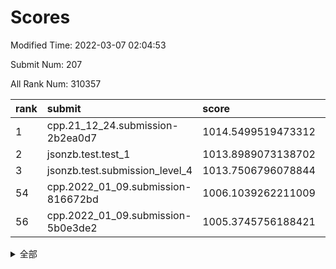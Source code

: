 # Scores

Modified Time: 2022-03-07 02:04:53

Submit Num: 207

All Rank Num: 310357

| rank |               submit               |       score        |       sigma        | pk_num |
| :--- | :--------------------------------- | :----------------- | :----------------- | :----- |
| 1    | cpp.21_12_24.submission-2b2ea0d7   | 1014.5499519473312 | 0.8058258139570171 | 5996   |
| 2    | jsonzb.test.test_1                 | 1013.8989073138702 | 0.855938321782683  | 5992   |
| 3    | jsonzb.test.submission_level_4     | 1013.7506796078844 | 0.8090800073783326 | 5994   |
| 54   | cpp.2022_01_09.submission-816672bd | 1006.1039262211009 | 0.7266232347550112 | 5999   |
| 56   | cpp.2022_01_09.submission-5b0e3de2 | 1005.3745756188421 | 0.7282791674561816 | 6001   |


<details>
<summary>全部</summary>

| rank |                 submit                 |       score        |       sigma        | pk_num |
| :--- | :------------------------------------- | :----------------- | :----------------- | :----- |
| 1    | cpp.21_12_24.submission-2b2ea0d7       | 1014.5499519473312 | 0.8058258139570171 | 5996   |
| 2    | jsonzb.test.test_1                     | 1013.8989073138702 | 0.855938321782683  | 5992   |
| 3    | jsonzb.test.submission_level_4         | 1013.7506796078844 | 0.8090800073783326 | 5994   |
| 4    | gobigger.level_3.submission_level_3_0  | 1011.763381685142  | 0.7826554823485682 | 5994   |
| 5    | gobigger.level_3.submission_level_3_46 | 1011.3113038116619 | 0.7673467599476295 | 5996   |
| 6    | gobigger.level_3.submission_level_3_45 | 1011.1325402126541 | 0.7652183458211581 | 5994   |
| 7    | gobigger.level_3.submission_level_3_31 | 1010.8207540353097 | 0.7546501763269688 | 5999   |
| 8    | gobigger.level_3.submission_level_3_25 | 1010.7461883144792 | 0.7941882891692499 | 6002   |
| 9    | gobigger.level_3.submission_level_3_47 | 1010.7173747563248 | 0.7641433996866155 | 5994   |
| 10   | gobigger.level_3.submission_level_3_34 | 1010.7044400515277 | 0.7544846749338955 | 5994   |
| 11   | gobigger.level_3.submission_level_3_37 | 1010.5925063613658 | 0.7562379501397544 | 5997   |
| 12   | gobigger.level_3.submission_level_3_14 | 1010.5846787250194 | 0.7387147709534853 | 5999   |
| 13   | gobigger.level_3.submission_level_3_4  | 1010.5723290040829 | 0.782346922567195  | 5998   |
| 14   | gobigger.level_3.submission_level_3_43 | 1010.5589673023744 | 0.7692761188871757 | 5998   |
| 15   | gobigger.level_3.submission_level_3_32 | 1010.448579440248  | 0.7614531666235465 | 5996   |
| 16   | gobigger.level_3.submission_level_3_27 | 1010.4465370024982 | 0.7675928763161596 | 5999   |
| 17   | gobigger.level_3.submission_level_3_22 | 1010.3535196604619 | 0.7645817178140215 | 5993   |
| 18   | gobigger.level_3.submission_level_3_36 | 1010.336415176391  | 0.7662800117359473 | 5995   |
| 19   | gobigger.level_3.submission_level_3_41 | 1010.3016931006775 | 0.7498934986704362 | 5994   |
| 20   | gobigger.level_3.submission_level_3_44 | 1010.2837318377983 | 0.7433278072221846 | 5994   |
| 21   | gobigger.level_3.submission_level_3_38 | 1010.2649604012556 | 0.7362063177694858 | 5997   |
| 22   | gobigger.level_3.submission_level_3_2  | 1010.2335997232196 | 0.7494815286084859 | 6000   |
| 23   | gobigger.level_3.submission_level_3_18 | 1010.14981566821   | 0.7491968799062937 | 5997   |
| 24   | gobigger.level_3.submission_level_3_48 | 1010.0351479266524 | 0.7851223961008984 | 5998   |
| 25   | gobigger.level_3.submission_level_3_11 | 1009.9831967355939 | 0.75686535289038   | 5995   |
| 26   | gobigger.level_3.submission_level_3_35 | 1009.9457816604356 | 0.7677565766097612 | 6000   |
| 27   | gobigger.level_3.submission_level_3_9  | 1009.924487419755  | 0.7632732745836408 | 5996   |
| 28   | gobigger.level_3.submission_level_3_21 | 1009.8990858104166 | 0.7750119018498963 | 5995   |
| 29   | gobigger.level_3.submission_level_3_15 | 1009.8748587691664 | 0.7629460821347616 | 5995   |
| 30   | gobigger.level_3.submission_level_3_1  | 1009.8142605177331 | 0.7449630479407832 | 5995   |
| 31   | gobigger.level_3.submission_level_3_7  | 1009.8095434965984 | 0.7469851011029386 | 5999   |
| 32   | gobigger.level_3.submission_level_3_19 | 1009.7101733623737 | 0.7482220470334764 | 5997   |
| 33   | gobigger.level_3.submission_level_3_23 | 1009.6695285684867 | 0.7594782890196663 | 5996   |
| 34   | gobigger.level_3.submission_level_3_49 | 1009.626346896363  | 0.7442554905955798 | 6002   |
| 35   | gobigger.level_3.submission_level_3_13 | 1009.6025023856479 | 0.7491021324386242 | 5997   |
| 36   | gobigger.level_3.submission_level_3_29 | 1009.4773036728625 | 0.7546407648513377 | 6002   |
| 37   | gobigger.level_3.submission_level_3_20 | 1009.4571219731283 | 0.7637259413662184 | 5998   |
| 38   | gobigger.level_3.submission_level_3_26 | 1009.3970269076907 | 0.7351541940309144 | 6002   |
| 39   | gobigger.level_3.submission_level_3_5  | 1009.3541748690466 | 0.7438370434967594 | 6001   |
| 40   | gobigger.level_3.submission_level_3_8  | 1009.2150053732685 | 0.741515370677427  | 5997   |
| 41   | gobigger.level_3.submission_level_3_42 | 1009.0769859722207 | 0.7526646114573283 | 6005   |
| 42   | gobigger.level_3.submission_level_3_30 | 1009.0121569132274 | 0.7596299783851079 | 5999   |
| 43   | gobigger.level_3.submission_level_3_28 | 1008.9127868526373 | 0.7763302344739572 | 6000   |
| 44   | gobigger.level_3.submission_level_3_40 | 1008.8987185136433 | 0.7726565262253519 | 5996   |
| 45   | gobigger.level_3.submission_level_3_10 | 1008.8400918554021 | 0.741903842638383  | 5998   |
| 46   | gobigger.level_3.submission_level_3_16 | 1008.7968433721373 | 0.7659516553677658 | 5998   |
| 47   | gobigger.level_3.submission_level_3_17 | 1008.5934157644    | 0.7296890453433483 | 5998   |
| 48   | gobigger.level_3.submission_level_3_6  | 1008.4968242354    | 0.7666064436556346 | 5994   |
| 49   | gobigger.level_3.submission_level_3_24 | 1008.4112775444036 | 0.7471808461656204 | 5999   |
| 50   | gobigger.level_3.submission_level_3_33 | 1008.2988276180704 | 0.7383280142043018 | 5994   |
| 51   | gobigger.level_3.submission_level_3_12 | 1008.2732188086486 | 0.7336112735884122 | 6005   |
| 52   | gobigger.level_3.submission_level_3_3  | 1008.117414015115  | 0.7415320909518461 | 5995   |
| 53   | gobigger.level_3.submission_level_3_39 | 1008.0153348325615 | 0.7532779757036113 | 6001   |
| 54   | cpp.2022_01_09.submission-816672bd     | 1006.1039262211009 | 0.7266232347550112 | 5999   |
| 55   | gobigger.level_1.submission_level_1_36 | 1005.3980471105659 | 0.7354500913846617 | 5996   |
| 56   | cpp.2022_01_09.submission-5b0e3de2     | 1005.3745756188421 | 0.7282791674561816 | 6001   |
| 57   | gobigger.level_1.submission_level_1_12 | 1005.1437584437851 | 0.7199019877442684 | 5997   |
| 58   | gobigger.level_1.submission_level_1_39 | 1004.5040445215778 | 0.7071410509229312 | 6002   |
| 59   | gobigger.level_1.submission_level_1_24 | 1004.4846497100287 | 0.717286366810758  | 6001   |
| 60   | gobigger.level_1.submission_level_1_10 | 1004.2840516345524 | 0.7137199635190674 | 6000   |
| 61   | gobigger.level_1.submission_level_1_34 | 1004.2196057699778 | 0.7217528950877629 | 5998   |
| 62   | gobigger.level_1.submission_level_1_4  | 1004.1595579836649 | 0.7200572059842989 | 5995   |
| 63   | gobigger.level_1.submission_level_1_3  | 1004.1438083947126 | 0.7246148586208421 | 5998   |
| 64   | gobigger.level_1.submission_level_1_48 | 1004.0057356762803 | 0.725387868867259  | 5999   |
| 65   | gobigger.level_1.submission_level_1_37 | 1003.9183715901991 | 0.7259525005508104 | 5999   |
| 66   | gobigger.level_1.submission_level_1_22 | 1003.8851692586633 | 0.702167403209045  | 5995   |
| 67   | gobigger.level_1.submission_level_1_32 | 1003.8114144828891 | 0.7219322591249481 | 6002   |
| 68   | gobigger.level_1.submission_level_1_49 | 1003.8000962388682 | 0.7154654971418826 | 5995   |
| 69   | gobigger.level_1.submission_level_1_41 | 1003.7323490966567 | 0.7217858612182638 | 5995   |
| 70   | gobigger.level_1.submission_level_1_9  | 1003.7116272337779 | 0.7087610190782582 | 5995   |
| 71   | gobigger.level_1.submission_level_1_25 | 1003.5954988142529 | 0.7191185937393809 | 5997   |
| 72   | gobigger.level_1.submission_level_1_38 | 1003.5766395694524 | 0.7137935259875952 | 5996   |
| 73   | gobigger.level_1.submission_level_1_2  | 1003.5570909463206 | 0.7130435498179414 | 5998   |
| 74   | gobigger.level_1.submission_level_1_28 | 1003.4790236472044 | 0.713891418242924  | 5996   |
| 75   | gobigger.level_1.submission_level_1_5  | 1003.4677393639055 | 0.7244869208020541 | 5997   |
| 76   | gobigger.level_1.submission_level_1_15 | 1003.4541999039246 | 0.7085739252935128 | 5998   |
| 77   | gobigger.level_1.submission_level_1_20 | 1003.3353470779277 | 0.7088271803612259 | 5999   |
| 78   | gobigger.level_1.submission_level_1_42 | 1003.2753642094627 | 0.7111631783574683 | 6001   |
| 79   | gobigger.level_1.submission_level_1_35 | 1003.2751431472487 | 0.7247981798423004 | 5997   |
| 80   | gobigger.level_1.submission_level_1_46 | 1003.2479850957479 | 0.7123881351762239 | 5994   |
| 81   | gobigger.level_1.submission_level_1_33 | 1003.2055354887343 | 0.7241275562126246 | 5995   |
| 82   | gobigger.level_1.submission_level_1_13 | 1003.1590433541604 | 0.7210641223515329 | 5999   |
| 83   | gobigger.level_1.submission_level_1_27 | 1003.1368554072126 | 0.7171928045017409 | 5995   |
| 84   | gobigger.level_1.submission_level_1_1  | 1003.1243357817478 | 0.7118442093370534 | 5999   |
| 85   | gobigger.level_1.submission_level_1_14 | 1003.1155973479931 | 0.7148233274950342 | 5998   |
| 86   | gobigger.level_1.submission_level_1_16 | 1003.0975200948756 | 0.7207884141802013 | 6000   |
| 87   | gobigger.level_1.submission_level_1_18 | 1003.0676911613781 | 0.717420148258836  | 5997   |
| 88   | gobigger.level_1.submission_level_1_11 | 1003.0606601848569 | 0.7204973485318269 | 5988   |
| 89   | gobigger.level_1.submission_level_1_23 | 1003.0452532273358 | 0.7146357220674239 | 5999   |
| 90   | gobigger.level_1.submission_level_1_0  | 1003.037254100192  | 0.7181174374378291 | 5999   |
| 91   | gobigger.level_1.submission_level_1_43 | 1003.0308864857067 | 0.7271450436701293 | 5990   |
| 92   | gobigger.level_1.submission_level_1_44 | 1002.8908420418066 | 0.7087921522870827 | 5995   |
| 93   | gobigger.level_1.submission_level_1_47 | 1002.8243666795989 | 0.710930848915836  | 5998   |
| 94   | gobigger.level_1.submission_level_1_21 | 1002.7427217688369 | 0.715120723873494  | 5994   |
| 95   | gobigger.level_1.submission_level_1_29 | 1002.7349723122703 | 0.7056447874487629 | 6001   |
| 96   | gobigger.level_1.submission_level_1_31 | 1002.7172092973078 | 0.7170049860126533 | 5998   |
| 97   | gobigger.level_1.submission_level_1_45 | 1002.630640291579  | 0.7152249708654228 | 5993   |
| 98   | gobigger.level_1.submission_level_1_6  | 1002.6126531482043 | 0.7174113642813588 | 6003   |
| 99   | gobigger.level_1.submission_level_1_19 | 1002.6113740520906 | 0.7033555576460135 | 5999   |
| 100  | gobigger.level_1.submission_level_1_30 | 1002.4436144288004 | 0.7181870666599458 | 5999   |
| 101  | gobigger.level_1.submission_level_1_40 | 1002.4094427530604 | 0.7148131382726419 | 5998   |
| 102  | gobigger.level_1.submission_level_1_7  | 1002.402770578625  | 0.7160529172099085 | 5997   |
| 103  | gobigger.level_1.submission_level_1_8  | 1001.956361168042  | 0.7124099881996977 | 6001   |
| 104  | gobigger.level_1.submission_level_1_17 | 1001.0735248527037 | 0.7055310448490834 | 5997   |
| 105  | gobigger.level_1.submission_level_1_26 | 1000.8752840276936 | 0.7183949912981662 | 5997   |
| 106  | gobigger.random.submission_random_25   | 997.1551355797185  | 0.7090790312338171 | 5997   |
| 107  | gobigger.random.submission_random_42   | 997.0503238935443  | 0.7034324436589674 | 5997   |
| 108  | gobigger.random.submission_random_13   | 997.0503183995124  | 0.6999582017200762 | 5989   |
| 109  | gobigger.random.submission_random_28   | 996.8778788989372  | 0.7129516902277906 | 5999   |
| 110  | gobigger.random.submission_random_26   | 996.6625741169848  | 0.7059681805036235 | 5999   |
| 111  | gobigger.random.submission_random_38   | 996.6556315584976  | 0.705668434249357  | 5998   |
| 112  | gobigger.random.submission_random_43   | 996.5849131777202  | 0.7051829341493787 | 6000   |
| 113  | gobigger.random.submission_random_6    | 996.5611321945755  | 0.7024504263888599 | 5997   |
| 114  | gobigger.random.submission_random_35   | 996.5330975485136  | 0.7012817438004281 | 5995   |
| 115  | gobigger.random.submission_random_37   | 996.49001242098    | 0.7061764134228083 | 5997   |
| 116  | gobigger.random.submission_random_1    | 996.4718224170855  | 0.706892210247486  | 5999   |
| 117  | gobigger.random.submission_random_49   | 996.4264869974253  | 0.7051619128275917 | 5996   |
| 118  | gobigger.random.submission_random_44   | 996.4070586502687  | 0.705625280598788  | 5995   |
| 119  | gobigger.random.submission_random_36   | 996.3934922454067  | 0.7137061892556624 | 5998   |
| 120  | gobigger.random.submission_random_40   | 996.3631315478757  | 0.7036661670142116 | 5995   |
| 121  | gobigger.random.submission_random_10   | 996.2843226374589  | 0.716861134991629  | 5999   |
| 122  | gobigger.random.submission_random_39   | 996.2407762785863  | 0.7202293302661101 | 5996   |
| 123  | gobigger.random.submission_random_15   | 996.2000239175138  | 0.7131472198844172 | 5995   |
| 124  | gobigger.random.submission_random_9    | 996.1750942593936  | 0.7147801304237797 | 5996   |
| 125  | gobigger.random.submission_random_33   | 996.1480356102352  | 0.7103652627839468 | 5993   |
| 126  | gobigger.random.submission_random_32   | 996.0719667311128  | 0.7193122331438945 | 5996   |
| 127  | gobigger.random.submission_random_48   | 996.0186370911997  | 0.7015093829296642 | 5993   |
| 128  | gobigger.random.submission_random_19   | 995.9995024625002  | 0.7055150058771851 | 6000   |
| 129  | gobigger.random.submission_random_45   | 995.92195293277    | 0.7234670762611507 | 5994   |
| 130  | gobigger.random.submission_random_3    | 995.8938609284451  | 0.7144673709394771 | 5999   |
| 131  | gobigger.random.submission_random_21   | 995.819765182963   | 0.7137914855931127 | 5995   |
| 132  | gobigger.random.submission_random_24   | 995.7628681170504  | 0.6933189574835711 | 5999   |
| 133  | gobigger.random.submission_random_11   | 995.7625823545345  | 0.7270183190458578 | 5991   |
| 134  | gobigger.random.submission_random_4    | 995.7555942909758  | 0.7076441677615943 | 6000   |
| 135  | gobigger.random.submission_random_29   | 995.6766234514197  | 0.7142976767820071 | 5999   |
| 136  | gobigger.random.submission_random_46   | 995.6556063880191  | 0.7155773929779449 | 5995   |
| 137  | gobigger.random.submission_random_7    | 995.6462461081651  | 0.7223109514591888 | 5994   |
| 138  | gobigger.random.submission_random_5    | 995.6335223647523  | 0.7215507301461689 | 6002   |
| 139  | gobigger.random.submission_random_22   | 995.6004144765864  | 0.7133146202851871 | 5997   |
| 140  | gobigger.random.submission_random_16   | 995.5853677388616  | 0.7045162825527786 | 6001   |
| 141  | gobigger.random.submission_random_0    | 995.5650532292154  | 0.7112780883446916 | 5999   |
| 142  | gobigger.random.submission_random_8    | 995.56145793536    | 0.71702326466104   | 5997   |
| 143  | gobigger.random.submission_random_41   | 995.5400333575549  | 0.7157588583371828 | 5997   |
| 144  | gobigger.random.submission_random_18   | 995.5063149384729  | 0.7014403724033285 | 6001   |
| 145  | gobigger.random.submission_random_27   | 995.4928570627139  | 0.7305789889572036 | 5999   |
| 146  | gobigger.random.submission_random_23   | 995.4153757596183  | 0.7163777241089908 | 6002   |
| 147  | gobigger.random.submission_random_2    | 995.3939311129909  | 0.7036165217308832 | 6001   |
| 148  | gobigger.random.submission_random_12   | 995.2837359613882  | 0.6978191397776476 | 5997   |
| 149  | gobigger.random.submission_random_14   | 995.2396197453533  | 0.7066812452057627 | 5995   |
| 150  | gobigger.random.submission_random_34   | 995.1986544533883  | 0.7164695827074097 | 5999   |
| 151  | gobigger.random.submission_random_20   | 995.137370434618   | 0.7120888592833615 | 6000   |
| 152  | gobigger.random.submission_random_17   | 995.0818660808981  | 0.7178009219930684 | 5994   |
| 153  | gobigger.random.submission_random_31   | 994.957570700045   | 0.7137958673870642 | 5994   |
| 154  | gobigger.random.submission_random_30   | 994.7519805566614  | 0.7298436459533901 | 5999   |
| 155  | gobigger.level_2.submission_level_2_22 | 994.2258071229161  | 0.7378779669254947 | 5996   |
| 156  | gobigger.random.submission_random_47   | 994.1027156054929  | 0.72364033399455   | 5999   |
| 157  | gobigger.level_2.submission_level_2_14 | 994.0123852089232  | 0.7378698965363488 | 5995   |
| 158  | gobigger.level_2.submission_level_2_41 | 993.9958916228105  | 0.7195038042991941 | 6000   |
| 159  | gobigger.level_2.submission_level_2_23 | 993.7949756380049  | 0.7460458127126472 | 5997   |
| 160  | gobigger.level_2.submission_level_2_39 | 993.4306252456313  | 0.7514585336218997 | 5996   |
| 161  | gobigger.level_2.submission_level_2_34 | 993.4084672643276  | 0.7293053151623015 | 5997   |
| 162  | gobigger.level_2.submission_level_2_44 | 993.3886777300982  | 0.7359236187795437 | 5996   |
| 163  | gobigger.level_2.submission_level_2_24 | 993.3736062657104  | 0.7361988760076142 | 5997   |
| 164  | gobigger.level_2.submission_level_2_4  | 993.1923090965064  | 0.7391949956968694 | 5991   |
| 165  | gobigger.level_2.submission_level_2_30 | 993.1661463646802  | 0.7403250710592365 | 5999   |
| 166  | gobigger.level_2.submission_level_2_13 | 993.1566618662192  | 0.7372803911936908 | 5998   |
| 167  | gobigger.level_2.submission_level_2_3  | 993.0229843668928  | 0.7293575378319727 | 5995   |
| 168  | gobigger.level_2.submission_level_2_15 | 992.9615612063836  | 0.7382897038601897 | 6002   |
| 169  | gobigger.level_2.submission_level_2_46 | 992.9544263841433  | 0.7257301881497327 | 5996   |
| 170  | gobigger.level_2.submission_level_2_32 | 992.9247063301749  | 0.7463857866909982 | 5998   |
| 171  | gobigger.level_2.submission_level_2_47 | 992.8952141346757  | 0.7392620201554727 | 5996   |
| 172  | gobigger.level_2.submission_level_2_6  | 992.8550375583816  | 0.7209826254477739 | 5999   |
| 173  | gobigger.level_2.submission_level_2_19 | 992.8187991724085  | 0.7354583075829424 | 6001   |
| 174  | gobigger.level_2.submission_level_2_11 | 992.7555927770561  | 0.7407264461011823 | 5998   |
| 175  | gobigger.level_2.submission_level_2_20 | 992.7192714437158  | 0.7564810607558627 | 5999   |
| 176  | gobigger.level_2.submission_level_2_21 | 992.7147196611047  | 0.7330265151449757 | 5997   |
| 177  | gobigger.level_2.submission_level_2_9  | 992.7116148597266  | 0.7378789024107464 | 5999   |
| 178  | gobigger.level_2.submission_level_2_49 | 992.6345118322809  | 0.7156983716188289 | 5998   |
| 179  | gobigger.level_2.submission_level_2_25 | 992.4175636831685  | 0.7507706831902633 | 6000   |
| 180  | gobigger.level_2.submission_level_2_18 | 992.2447485642166  | 0.7635793704951589 | 5995   |
| 181  | gobigger.level_2.submission_level_2_40 | 992.2284705919087  | 0.7467887557400131 | 5999   |
| 182  | gobigger.level_2.submission_level_2_7  | 992.2269187014879  | 0.7531083407872158 | 5998   |
| 183  | gobigger.level_2.submission_level_2_37 | 992.2104455222349  | 0.746117459033713  | 5995   |
| 184  | gobigger.level_2.submission_level_2_2  | 992.0770310240765  | 0.7539537114007362 | 6004   |
| 185  | gobigger.level_2.submission_level_2_12 | 992.0653529009077  | 0.7309153436121641 | 5994   |
| 186  | gobigger.level_2.submission_level_2_1  | 991.9999461739087  | 0.7409845092327055 | 5998   |
| 187  | gobigger.level_2.submission_level_2_10 | 991.9821177598805  | 0.7450643906087279 | 5992   |
| 188  | gobigger.level_2.submission_level_2_48 | 991.9389254198436  | 0.7431292841999031 | 5996   |
| 189  | gobigger.level_2.submission_level_2_36 | 991.8534532831255  | 0.7495106956623818 | 5991   |
| 190  | gobigger.level_2.submission_level_2_27 | 991.7834412113447  | 0.7370050168018843 | 5996   |
| 191  | gobigger.level_2.submission_level_2_42 | 991.741484933634   | 0.7649929920002886 | 5999   |
| 192  | gobigger.level_2.submission_level_2_16 | 991.724170643683   | 0.7495122051078179 | 5996   |
| 193  | gobigger.level_2.submission_level_2_33 | 991.5756019054202  | 0.7443506453391192 | 6001   |
| 194  | gobigger.level_2.submission_level_2_43 | 991.5576685737425  | 0.7490947151856717 | 5993   |
| 195  | gobigger.level_2.submission_level_2_8  | 991.457149155373   | 0.7576133371021357 | 5993   |
| 196  | gobigger.level_2.submission_level_2_45 | 991.3629118750772  | 0.7543925339220119 | 6001   |
| 197  | gobigger.level_2.submission_level_2_38 | 991.3413723998618  | 0.754304034818755  | 5993   |
| 198  | gobigger.level_2.submission_level_2_29 | 991.2481799603488  | 0.7492283004207657 | 5996   |
| 199  | gobigger.level_2.submission_level_2_31 | 991.2043565463367  | 0.7575699554827382 | 5990   |
| 200  | gobigger.level_2.submission_level_2_0  | 990.9245697446137  | 0.7732177623832621 | 5997   |
| 201  | gobigger.level_2.submission_level_2_5  | 990.6903559096023  | 0.7566528207043622 | 5998   |
| 202  | gobigger.level_2.submission_level_2_26 | 990.4356540696887  | 0.757725565706266  | 6000   |
| 203  | gobigger.level_2.submission_level_2_35 | 990.2776248795673  | 0.7611185481850917 | 5998   |
| 204  | gobigger.level_2.submission_level_2_17 | 990.1569330700772  | 0.7671239417453931 | 6000   |
| 205  | gobigger.level_2.submission_level_2_28 | 988.5908778196327  | 0.7938281218149058 | 5995   |
| 206  | gobigger.none.submission_none_1        | 979.0342469553241  | 1.2791781653892649 | 6001   |
| 207  | gobigger.none.submission_none_0        | 975.9111331398213  | 1.505475613278754  | 5996   |

</details>